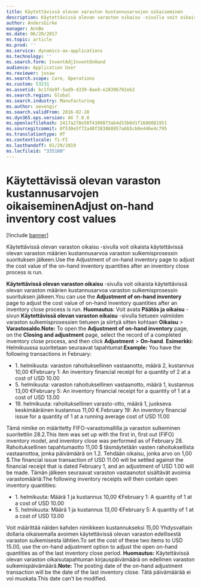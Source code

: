 ```yaml
---
title: Käytettävissä olevan varaston kustannusarvojen oikaiseminen
description: Käytettävissä olevan varaston oikaisu -sivulla voit oikaista käytettävissä olevan varaston määrien kustannusarvoa varaston sulkemisprosessin suorituksen jälkeen.
author: AndersGirke
manager: AnnBe
ms.date: 06/20/2017
ms.topic: article
ms.prod: ''
ms.service: dynamics-ax-applications
ms.technology: ''
ms.search.form: InventAdjInventOnHand
audience: Application User
ms.reviewer: josaw
ms.search.scope: Core, Operations
ms.custom: 53231
ms.assetid: bc1fde9f-5ad9-4339-8ae8-e2839b792eb2
ms.search.region: Global
ms.search.industry: Manufacturing
ms.author: aevengir
ms.search.validFrom: 2016-02-28
ms.dyn365.ops.version: AX 7.0.0
ms.openlocfilehash: 2417a278e58f4309873ab4d33b0d1f1686081951
ms.sourcegitcommit: 0f530e5f72a40f383868957a6b5cb0e446e4c795
ms.translationtype: HT
ms.contentlocale: fi-FI
ms.lasthandoff: 01/29/2019
ms.locfileid: "335160"
---
```

# <a name="adjust-on-hand-inventory-cost-values"></a><span data-ttu-id="6dfcc-103">Käytettävissä olevan varaston kustannusarvojen oikaiseminen</span><span class="sxs-lookup"><span data-stu-id="6dfcc-103">Adjust on-hand inventory cost values</span></span>

[!include [banner](../includes/banner.md)]

<span data-ttu-id="6dfcc-104">Käytettävissä olevan varaston oikaisu -sivulla voit oikaista käytettävissä olevan varaston määrien kustannusarvoa varaston sulkemisprosessin suorituksen jälkeen.</span><span class="sxs-lookup"><span data-stu-id="6dfcc-104">Use the Adjustment of on-hand inventory page to adjust the cost value of the on-hand inventory quantities after an inventory close process is run.</span></span>

<span data-ttu-id="6dfcc-105">**Käytettävissä olevan varaston oikaisu** -sivulla voit oikaista käytettävissä olevan varaston määrien kustannusarvoa varaston sulkemisprosessin suorituksen jälkeen.</span><span class="sxs-lookup"><span data-stu-id="6dfcc-105">You can use the **Adjustment of on-hand inventory** page to adjust the cost value of on-hand inventory quantities after an inventory close process is run.</span></span> <span data-ttu-id="6dfcc-106">**Huomautus**: Voit avata **Päätös ja oikaisu** -sivun **Käytettävissä olevan varaston oikaisu** -sivulla tietueen valmiiden varaston sulkemisprosessien tietueen ja siirtyä sitten kohtaan **Oikaisu** &gt; **Varastosaldo**.</span><span class="sxs-lookup"><span data-stu-id="6dfcc-106">**Note:** To open the **Adjustment of on-hand inventory** page, on the **Closing and adjustment** page, select the record of a completed inventory close process, and then click **Adjustment** &gt; **On-hand**.</span></span> <span data-ttu-id="6dfcc-107">**Esimerkki:** Helmikuussa suoritetaan seuraavat tapahtumat:</span><span class="sxs-lookup"><span data-stu-id="6dfcc-107">**Example:** You have the following transactions in February:</span></span>

-   <span data-ttu-id="6dfcc-108">1. helmikuuta: varaston rahoituksellinen vastaanotto, määrä 2, kustannus 10,00 €</span><span class="sxs-lookup"><span data-stu-id="6dfcc-108">February 1: An inventory financial receipt for a quantity of 2 at a cost of USD 10.00</span></span>
-   <span data-ttu-id="6dfcc-109">5. helmikuuta: varaston rahoituksellinen vastaanotto, määrä 1, kustannus 13,00 €</span><span class="sxs-lookup"><span data-stu-id="6dfcc-109">February 5: An inventory financial receipt for a quantity of 1 at a cost of USD 13.00</span></span>
-   <span data-ttu-id="6dfcc-110">19. helmikuuta: rahoituksellinen varasto-otto, määrä 1, juokseva keskimääräinen kustannus 11,00 €.</span><span class="sxs-lookup"><span data-stu-id="6dfcc-110">February 19: An inventory financial issue for a quantity of 1 at a running average cost of USD 11.00</span></span>

<span data-ttu-id="6dfcc-111">Tämä nimike on määritetty FIFO-varastomallilla ja varaston sulkeminen suoritettiin 28.2.</span><span class="sxs-lookup"><span data-stu-id="6dfcc-111">This item was set up with the first in, first out (FIFO) inventory model, and inventory close was performed as of February 28.</span></span> <span data-ttu-id="6dfcc-112">Rahoituksellinen tapahtumaotto 11,00 $ täsmäytetään vasten rahoituksellista vastaanottoa, jonka päivämäärä on 1.2. Tehdään oikaisu, jonka arvo on 1,00 $.</span><span class="sxs-lookup"><span data-stu-id="6dfcc-112">The financial issue transaction of USD 11.00 will be settled against the financial receipt that is dated February 1, and an adjustment of USD 1.00 will be made.</span></span> <span data-ttu-id="6dfcc-113">Tämän jälkeen seuraavat varaston vastaanotot sisältävät avoimia varastomääriä:</span><span class="sxs-lookup"><span data-stu-id="6dfcc-113">The following inventory receipts will then contain open inventory quantities:</span></span>

-   <span data-ttu-id="6dfcc-114">1. helmikuuta: Määrä 1 ja kustannus 10,00 €</span><span class="sxs-lookup"><span data-stu-id="6dfcc-114">February 1: A quantity of 1 at a cost of USD 10.00</span></span>
-   <span data-ttu-id="6dfcc-115">5. helmikuuta: Määrä 1 ja kustannus 13,00 €</span><span class="sxs-lookup"><span data-stu-id="6dfcc-115">February 5: A quantity of 1 at a cost of USD 13.00</span></span>

<span data-ttu-id="6dfcc-116">Voit määrittää näiden kahden nimikkeen kustannukseksi 15,00 Yhdysvaltain dollaria oikaisemalla avoimen käytettävissä olevan varaston edellisestä varaston sulkemisesta lähtien.</span><span class="sxs-lookup"><span data-stu-id="6dfcc-116">To set the cost of these two items to USD 15.00, use the on-hand adjustment option to adjust the open on-hand quantities as of the last inventory close period.</span></span> <span data-ttu-id="6dfcc-117">**Huomautus:** Käytettävissä olevan varaston oikaisutapahtuman kirjauspäivämäärä on edellinen varaston sulkemispäivämäärä.</span><span class="sxs-lookup"><span data-stu-id="6dfcc-117">**Note:** The posting date of the on-hand adjustment transaction will be the date of the last inventory close.</span></span> <span data-ttu-id="6dfcc-118">Tätä päivämäärää ei voi muokata.</span><span class="sxs-lookup"><span data-stu-id="6dfcc-118">This date can't be modified.</span></span>
